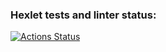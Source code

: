 ### Hexlet tests and linter status:
[![Actions Status](https://github.com/Kholyk/rails-project-lvl1/actions/workflows/hexlet-check.yml/badge.svg)](https://github.com/Kholyk/rails-project-lvl1/actions)